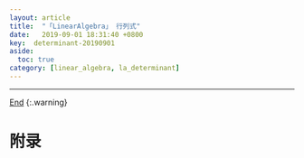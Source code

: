 ```yaml
---
layout: article
title:  "「LinearAlgebra」 行列式"
date:   2019-09-01 18:31:40 +0800
key:  determinant-20190901
aside:
  toc: true
category: [linear_algebra, la_determinant]
---
```

<span id='head'></span>

<!--more-->




-------------------  
[End](#head)
{:.warning}  


# 附录
